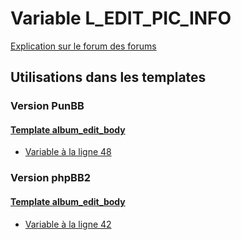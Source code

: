 # Variable L_EDIT_PIC_INFO
[Explication sur le forum des forums](http://forum.forumactif.com/t294113-listing-des-variables#L_EDIT_PIC_INFO)
## Utilisations dans les templates
### Version PunBB
#### [Template album_edit_body](punbb/album_edit_body.md)
* [Variable à la ligne 48](../punbb/album_edit_body.tpl#L48)
### Version phpBB2
#### [Template album_edit_body](subsilver/album_edit_body.md)
* [Variable à la ligne 42](../subsilver/album_edit_body.tpl#L42)